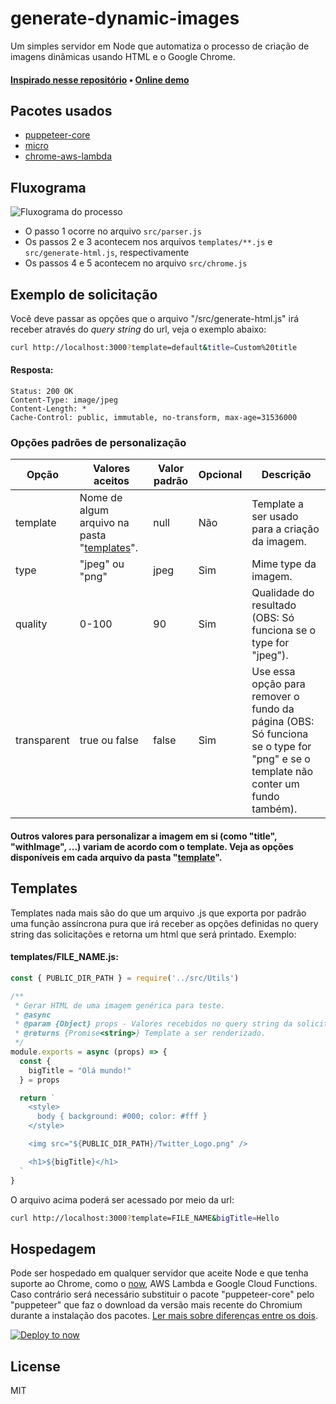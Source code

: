 # generate-dynamic-images

Um simples servidor em Node que automatiza o processo de criação de imagens dinâmicas usando HTML e o Google Chrome.

#### [Inspirado nesse repositório](https://github.com/styfle/og-image) • [Online demo](https://puppeteer-generate-image-ee5mis3oh.now.sh?title=Hello%20Github%20user!)

## Pacotes usados

- [puppeteer-core](https://www.npmjs.com/package/puppeteer-core)
- [micro](https://www.npmjs.com/package/micro)
- [chrome-aws-lambda](https://www.npmjs.com/package/chrome-aws-lambda)

## Fluxograma

![Fluxograma do processo](/public/fluxograma.jpeg)

- O passo 1 ocorre no arquivo `src/parser.js`
- Os passos 2 e 3 acontecem nos arquivos `templates/**.js` e `src/generate-html.js`, respectivamente
- Os passos 4 e 5 acontecem no arquivo `src/chrome.js`

## Exemplo de solicitação

Você deve passar as opções que o arquivo "/src/generate-html.js" irá receber através do _query string_ do url, veja o exemplo abaixo:

```bash
curl http://localhost:3000?template=default&title=Custom%20title
```

#### Resposta:

```
Status: 200 OK
Content-Type: image/jpeg
Content-Length: *
Cache-Control: public, immutable, no-transform, max-age=31536000
```

### Opções padrões de personalização

| Opção | Valores aceitos | Valor padrão | Opcional | Descrição |
|-------------|---|---|---|---|
| template    | Nome de algum arquivo na pasta "[templates](/templates)". | null | Não | Template a ser usado para a criação da imagem. |
| type        | "jpeg" ou "png" | jpeg | Sim | Mime type da imagem. |
| quality     | 0-100 | 90 | Sim | Qualidade do resultado (OBS: Só funciona se o type for "jpeg"). |
| transparent | true ou false | false | Sim | Use essa opção para remover o fundo da página (OBS: Só funciona se o type for "png" e se o template não conter um fundo também). |

#### Outros valores para personalizar a imagem em si (como "title", "withImage", ...) variam de acordo com o template. Veja as opções disponíveis em cada arquivo da pasta "[template](/template)".

## Templates

Templates nada mais são do que um arquivo .js que exporta por padrão uma função assíncrona pura que irá receber as opções definidas no query string das solicitações e retorna um html que será printado. Exemplo:

#### templates/FILE_NAME.js:

```js
const { PUBLIC_DIR_PATH } = require('../src/Utils')

/**
 * Gerar HTML de uma imagem genérica para teste.
 * @async
 * @param {Object} props - Valores recebidos no query string da solicitação.
 * @returns {Promise<string>} Template a ser renderizado.
 */
module.exports = async (props) => {
  const {
    bigTitle = "Olá mundo!"
  } = props

  return `
    <style>
      body { background: #000; color: #fff }
    </style>

    <img src="${PUBLIC_DIR_PATH}/Twitter_Logo.png" />

    <h1>${bigTitle}</h1>
  `
}
```

O arquivo acima poderá ser acessado por meio da url:

```bash
curl http://localhost:3000?template=FILE_NAME&bigTitle=Hello
```

## Hospedagem

Pode ser hospedado em qualquer servidor que aceite Node e que tenha suporte ao Chrome, como o [now](https://zeit.co/now), AWS Lambda e Google Cloud Functions.  
Caso contrário será necessário substituir o pacote "puppeteer-core" pelo "puppeteer" que faz o download da versão mais recente do Chromium durante a instalação dos pacotes. [Ler mais sobre diferenças entre os dois](https://github.com/GoogleChrome/puppeteer/blob/master/docs/api.md#puppeteer-vs-puppeteer-core).

[![Deploy to now](https://deploy.now.sh/static/button.svg)](https://deploy.now.sh/?repo=https://github.com/httpiago/puppeteer-generate-image)

## License

MIT
